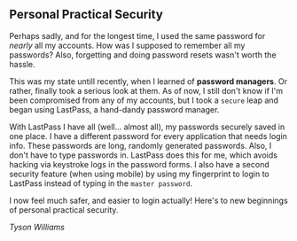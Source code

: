 ## Personal Practical Security

Perhaps sadly, and for the longest time, I used the same password for *nearly* all my accounts. How was I supposed to remember all my passwords? Also, forgetting and doing password resets wasn't worth the hassle.  

This was my state untill recently, when I learned of **password managers**. Or rather, finally took a serious look at them. As of now, I still don't know if I'm been compromised from any of my accounts, but I took a `secure` leap and began using LastPass, a hand-dandy password manager. 

With LastPass I have all (well... almost all), my passwords securely saved in one place. I have a different password for every application that needs login info. These passwords are long, randomly generated passwords. Also, I don't have to type passwords in. LastPass does this for me, which avoids hacking via keystroke logs in the password forms. I also have a second security feature (when using mobile) by using my fingerprint to login to LastPass instead of typing in the `master password`.

I now feel much safer, and easier to login actually! Here's to new beginnings of personal practical security.

*Tyson Williams*